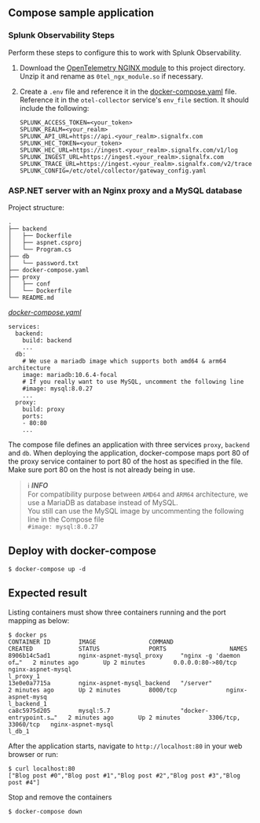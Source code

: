 ## Compose sample application

### Splunk Observability Steps

Perform these steps to configure this to work with Splunk Observability.

1. Download the [OpenTelemetry NGINX module](https://github.com/open-telemetry/opentelemetry-cpp-contrib/suites/4593268145/artifacts/123907654) to this project directory. Unzip it and rename as `0tel_ngx_module.so` if necessary.
1. Create a `.env` file and reference it in the [docker-compose.yaml](docker-compose.yaml) file. Reference it in the `otel-collector` service's `env_file` section. It should include the following:

   ```
   SPLUNK_ACCESS_TOKEN=<your_token>
   SPLUNK_REALM=<your_realm>
   SPLUNK_API_URL=https://api.<your_realm>.signalfx.com
   SPLUNK_HEC_TOKEN=<your_token>
   SPLUNK_HEC_URL=https://ingest.<your_realm>.signalfx.com/v1/log
   SPLUNK_INGEST_URL=https://ingest.<your_realm>.signalfx.com
   SPLUNK_TRACE_URL=https://ingest.<your_realm>.signalfx.com/v2/trace
   SPLUNK_CONFIG=/etc/otel/collector/gateway_config.yaml
   ```
### ASP.NET server with an Nginx proxy and a MySQL database

Project structure:
```
.
├── backend
│   ├── Dockerfile
│   ├── aspnet.csproj
│   └── Program.cs
├── db
│   └── password.txt
├── docker-compose.yaml
├── proxy
│   ├── conf
│   └── Dockerfile
└── README.md
```

[_docker-compose.yaml_](docker-compose.yaml)
```
services:
  backend:
    build: backend
    ...
  db:
    # We use a mariadb image which supports both amd64 & arm64 architecture
    image: mariadb:10.6.4-focal
    # If you really want to use MySQL, uncomment the following line
    #image: mysql:8.0.27
    ...
  proxy:
    build: proxy
    ports:
    - 80:80
    ...
```
The compose file defines an application with three services `proxy`, `backend` and `db`.
When deploying the application, docker-compose maps port 80 of the proxy service container to port 80 of the host as specified in the file.
Make sure port 80 on the host is not already being in use.

> ℹ️ **_INFO_**  
> For compatibility purpose between `AMD64` and `ARM64` architecture, we use a MariaDB as database instead of MySQL.  
> You still can use the MySQL image by uncommenting the following line in the Compose file   
> `#image: mysql:8.0.27`

## Deploy with docker-compose

```
$ docker-compose up -d
```

## Expected result

Listing containers must show three containers running and the port mapping as below:
```
$ docker ps
CONTAINER ID        IMAGE               COMMAND                  CREATED             STATUS              PORTS                  NAMES
8906b14c5ad1        nginx-aspnet-mysql_proxy     "nginx -g 'daemon of…"   2 minutes ago       Up 2 minutes        0.0.0.0:80->80/tcp    nginx-aspnet-mysql
l_proxy_1
13e0e0a7715a        nginx-aspnet-mysql_backend   "/server"                2 minutes ago       Up 2 minutes        8000/tcp              nginx-aspnet-mysq
l_backend_1
ca8c5975d205        mysql:5.7                    "docker-entrypoint.s…"   2 minutes ago       Up 2 minutes        3306/tcp, 33060/tcp   nginx-aspnet-mysql
l_db_1
```

After the application starts, navigate to `http://localhost:80` in your web browser or run:
```
$ curl localhost:80
["Blog post #0","Blog post #1","Blog post #2","Blog post #3","Blog post #4"]
```

Stop and remove the containers
```
$ docker-compose down
```
